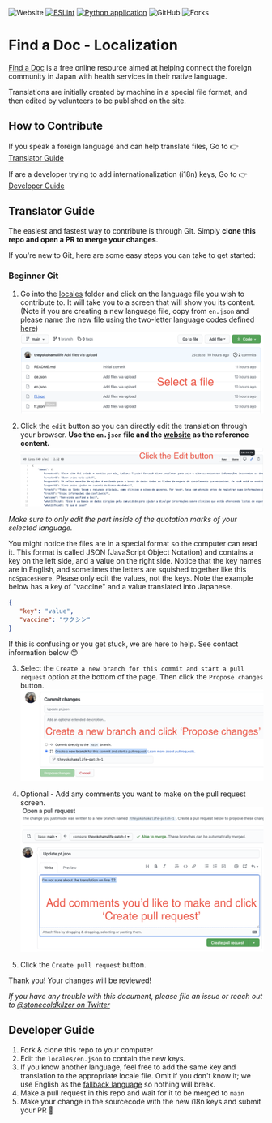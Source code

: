 ![Website](https://img.shields.io/website?url=https%3A%2F%2Ffindadocjp.org%2F)
[![ESLint](https://github.com/ourjapanlife/findadoc-localization/actions/workflows/eslint.yml/badge.svg)](https://github.com/ourjapanlife/findadoc-localization/actions/workflows/eslint.yml)
[![Python application](https://github.com/ourjapanlife/findadoc-localization/actions/workflows/python-app.yml/badge.svg)](https://github.com/ourjapanlife/findadoc-localization/actions/workflows/python-app.yml)
![GitHub](https://img.shields.io/github/license/ourjapanlife/findadoc-localization)
![Forks](https://img.shields.io/github/forks/ourjapanlife/findadoc-localization?label=Fork)

# Find a Doc - Localization

[Find a Doc](https://findadoc.jp) is a free online resource aimed at helping connect the foreign community in Japan with health services in their native language.

Translations are initially created by machine in a special file format, and then edited by volunteers to be published on the site.

## How to Contribute

If you speak a foreign language and can help translate files, Go to 👉️ [Translator Guide](#translator-guide)

If are a developer trying to add internationalization (i18n) keys, Go to 👉️ [Developer Guide](#developer-guide)


## Translator Guide

The easiest and fastest way to contribute is through Git. Simply **clone this repo and open a PR to merge your changes**.

If you're new to Git, here are some easy steps you can take to get started:

### Beginner Git

1. Go into the [locales](https://github.com/ourjapanlife/findadoc-localization/tree/main/locales) folder and click on the language file you wish to contribute to. It will take you to a screen that will show you its content. (Note if you are creating a new language file, copy from `en.json` and please name the new file using the two-letter language codes defined [here](https://en.wikipedia.org/wiki/List_of_ISO_639-1_codes))
   ![Select Language](./images/01.png)

2. Click the `edit` button so you can directly edit the translation through your browser. **Use the `en.json` file and the [website](https://findadoc.jp) as the reference content.**
   ![Edit Button](./images/02.png)
   
   
_Make sure to only edit the part inside of the quotation marks of your selected language._

You might notice the files are in a special format so the computer can read it. This format is called JSON (JavaScript Object Notation) and contains
a key on the left side, and a value on the right side. Notice that the key names are in English, and sometimes the letters are squished together like this `noSpacesHere`. Please only edit the values, not the keys. Note the example below has a key of "vaccine" and a value translated into Japanese.
```json
{
   "key": "value",
   "vaccine": "ワクシン"
}
```

If this is confusing or you get stuck, we are here to help. See contact information below 😊

3. Select the `Create a new branch for this commit and start a pull request` option at the bottom of the page. Then click the `Propose changes` button.
   ![Create Branch](./images/03.png)

4. Optional - Add any comments you want to make on the pull request screen.
   ![Open PR](./images/04.png)

5. Click the `Create pull request` button.

Thank you! Your changes will be reviewed!

_If you have any trouble with this document, please file an issue or reach out to [@stonecoldkilzer on Twitter](https://twitter.com/stonecoldkilzer)_

## Developer Guide

1. Fork & clone this repo to your computer
2. Edit the `locales/en.json` to contain the new keys.
3. If you know another language, feel free to add the same key and translation to the appropriate locale file. Omit if you don't know it; we use English as the [fallback language](https://kazupon.github.io/vue-i18n/guide/fallback.html) so nothing will break.
4. Make a pull request in this repo and wait for it to be merged to `main`
5. Make your change in the sourcecode with the new i18n keys and submit your PR 🎉
